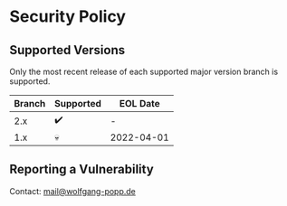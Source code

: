 # Security Policy

## Supported Versions

Only the most recent release of each supported major version branch is supported.

| Branch  | Supported          | EOL Date   |
| ------- | ------------------ | ---------- |
| 2.x     | :heavy_check_mark: | -          |
| 1.x     | :skull: | 2022-04-01 |


## Reporting a Vulnerability

Contact: mail@wolfgang-popp.de
